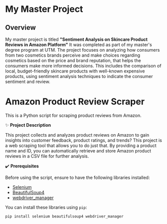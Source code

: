 # My Master Project

## Overview

My master project is titled **"Sentiment Analysis on Skincare Product Reviews in Amazon Platform"** It was completed as part of my master's degree program at UTM. The project focuses on analyzing how consumers from two cosmetics brands perceive and make choices regarding cosmetics based on the price and brand reputation, that helps the consumers make more informed decisions. This includes the comparison of local, budget-friendly skincare products with well-known expensive products, using sentiment analysis techniques to indicate the consumer sentiment and review.

# Amazon Product Review Scraper

This is a Python script for scraping product reviews from Amazon. 

:sparkles: **Project Description**

This project collects and analyzes product reviews on Amazon to gain insights into customer feedback, product ratings, and trends? This project is a web scraping tool that allows you to do just that. By providing a product name and ID, you can automatically retrieve and store Amazon product reviews in a CSV file for further analysis.

:heavy_check_mark: **Prerequisites**

Before using the script, ensure to have the following libraries installed:

- [Selenium](https://pypi.org/project/selenium/)
- [BeautifulSoup4](https://pypi.org/project/beautifulsoup4)
- [webdriver_manager](https://pypi.org/project/webdriver-manager)

You can install these libraries using `pip`:

```bash
pip install selenium beautifulsoup4 webdriver_manager
